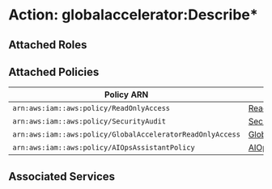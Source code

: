 # Action: globalaccelerator:Describe*

## Attached Roles

## Attached Policies

| Policy ARN | Policy Name |
|------------|-------------|
| `arn:aws:iam::aws:policy/ReadOnlyAccess` | [ReadOnlyAccess](../policies.md#readonlyaccess) |
| `arn:aws:iam::aws:policy/SecurityAudit` | [SecurityAudit](../policies.md#securityaudit) |
| `arn:aws:iam::aws:policy/GlobalAcceleratorReadOnlyAccess` | [GlobalAcceleratorReadOnlyAccess](../policies.md#globalacceleratorreadonlyaccess) |
| `arn:aws:iam::aws:policy/AIOpsAssistantPolicy` | [AIOpsAssistantPolicy](../policies.md#aiopsassistantpolicy) |

## Associated Services

